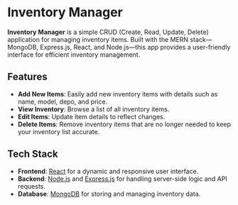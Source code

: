 # Inventory Manager

**Inventory Manager** is a simple CRUD (Create, Read, Update, Delete) application for managing inventory items. Built with the MERN stack—MongoDB, Express.js, React, and Node.js—this app provides a user-friendly interface for efficient inventory management.

## Features

- **Add New Items**: Easily add new inventory items with details such as name, model, depo, and price.
- **View Inventory**: Browse a list of all inventory items.
- **Edit Items**: Update item details to reflect changes.
- **Delete Items**: Remove inventory items that are no longer needed to keep your inventory list accurate.

## Tech Stack

- **Frontend**: [React](https://reactjs.org/) for a dynamic and responsive user interface.
- **Backend**: [Node.js](https://nodejs.org/) and [Express.js](https://expressjs.com/) for handling server-side logic and API requests.
- **Database**: [MongoDB](https://www.mongodb.com/) for storing and managing inventory data.

